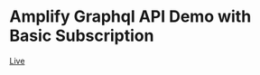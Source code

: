 # Amplify Graphql API Demo with Basic Subscription

[Live](https://dev.d5a002jebr2ew.amplifyapp.com)
